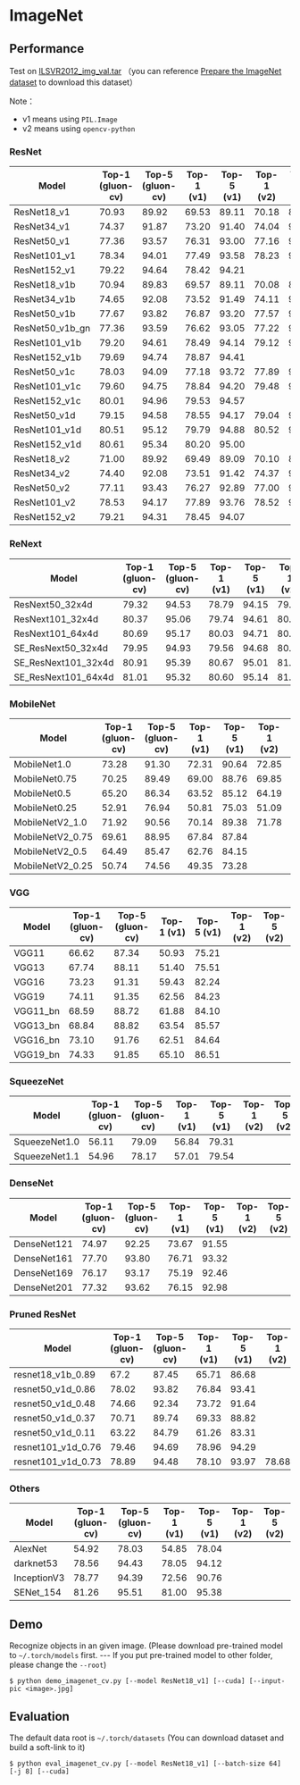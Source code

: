 # ImageNet

## Performance

Test on [ILSVR2012_img_val.tar]() （you can reference [Prepare the ImageNet dataset](https://gluon-cv.mxnet.io/build/examples_datasets/imagenet.html#sphx-glr-build-examples-datasets-imagenet-py) to download this dataset）

Note：

- v1 means using `PIL.Image`
- v2 means using `opencv-python`

### ResNet

| Model           | Top-1 (gluon-cv) | Top-5 (gluon-cv) | Top-1 (v1) | Top-5 (v1) | Top-1 (v2) | Top-5 (v2) |
| --------------- | ---------------- | ---------------- | ---------- | ---------- | ---------- | ---------- |
| ResNet18_v1     | 70.93            | 89.92            | 69.53      | 89.11      | 70.18      | 89.52      |
| ResNet34_v1     | 74.37            | 91.87            | 73.20      | 91.40      | 74.04      | 91.82      |
| ResNet50_v1     | 77.36            | 93.57            | 76.31      | 93.00      | 77.16      | 93.56      |
| ResNet101_v1    | 78.34            | 94.01            | 77.49      | 93.58      | 78.23      | 94.09      |
| ResNet152_v1    | 79.22            | 94.64            | 78.42      | 94.21      |            |            |
| ResNet18_v1b    | 70.94            | 89.83            | 69.57      | 89.11      | 70.08      | 89.44      |
| ResNet34_v1b    | 74.65            | 92.08            | 73.52      | 91.49      | 74.11      | 92.16      |
| ResNet50_v1b    | 77.67            | 93.82            | 76.87      | 93.20      | 77.57      | 93.58      |
| ResNet50_v1b_gn | 77.36            | 93.59            | 76.62      | 93.05      | 77.22      | 93.54      |
| ResNet101_v1b   | 79.20            | 94.61            | 78.49      | 94.14      | 79.12      | 94.47      |
| ResNet152_v1b   | 79.69            | 94.74            | 78.87      | 94.41      |            |            |
| ResNet50_v1c    | 78.03            | 94.09            | 77.18      | 93.72      | 77.89      | 94.02      |
| ResNet101_v1c   | 79.60            | 94.75            | 78.84      | 94.20      | 79.48      | 94.72      |
| ResNet152_v1c   | 80.01            | 94.96            | 79.53      | 94.57      |            |            |
| ResNet50_v1d    | 79.15            | 94.58            | 78.55      | 94.17      | 79.04      | 94.61      |
| ResNet101_v1d   | 80.51            | 95.12            | 79.79      | 94.88      | 80.52      | 95.23      |
| ResNet152_v1d   | 80.61            | 95.34            | 80.20      | 95.00      |            |            |
| ResNet18_v2     | 71.00            | 89.92            | 69.49      | 89.09      | 70.10      | 89.48      |
| ResNet34_v2     | 74.40            | 92.08            | 73.51      | 91.42      | 74.37      | 92.02      |
| ResNet50_v2     | 77.11            | 93.43            | 76.27      | 92.89      | 77.00      | 93.36      |
| ResNet101_v2    | 78.53            | 94.17            | 77.89      | 93.76      | 78.52      | 94.15      |
| ResNet152_v2    | 79.21            | 94.31            | 78.45      | 94.07      |            |            |

### ReNext

| Model               | Top-1 (gluon-cv) | Top-5 (gluon-cv) | Top-1 (v1) | Top-5 (v1) | Top-1 (v2) | Top-5 (v2) |
| ------------------- | ---------------- | ---------------- | ---------- | ---------- | ---------- | ---------- |
| ResNext50_32x4d     | 79.32            | 94.53            | 78.79      | 94.15      | 79.41      | 94.54      |
| ResNext101_32x4d    | 80.37            | 95.06            | 79.74      | 94.61      | 80.52      | 95.20      |
| ResNext101_64x4d    | 80.69            | 95.17            | 80.03      | 94.71      | 80.84      | 95.27      |
| SE_ResNext50_32x4d  | 79.95            | 94.93            | 79.56      | 94.68      | 80.17      | 94.97      |
| SE_ResNext101_32x4d | 80.91            | 95.39            | 80.67      | 95.01      | 81.27      | 95.42      |
| SE_ResNext101_64x4d | 81.01            | 95.32            | 80.60      | 95.14      | 81.19      | 95.60      |

### MobileNet

| Model            | Top-1 (gluon-cv) | Top-5 (gluon-cv) | Top-1 (v1) | Top-5 (v1) | Top-1 (v2) | Top-5 (v2) |
| ---------------- | ---------------- | ---------------- | ---------- | ---------- | ---------- | ---------- |
| MobileNet1.0     | 73.28            | 91.30            | 72.31      | 90.64      | 72.85      | 91.12      |
| MobileNet0.75    | 70.25            | 89.49            | 69.00      | 88.76      | 69.85      | 89.46      |
| MobileNet0.5     | 65.20            | 86.34            | 63.52      | 85.12      | 64.19      | 85.71      |
| MobileNet0.25    | 52.91            | 76.94            | 50.81      | 75.03      | 51.09      | 75.36      |
| MobileNetV2_1.0  | 71.92            | 90.56            | 70.14      | 89.38      | 71.78      | 90.36      |
| MobileNetV2_0.75 | 69.61            | 88.95            | 67.84      | 87.84      |            |            |
| MobileNetV2_0.5  | 64.49            | 85.47            | 62.76      | 84.15      |            |            |
| MobileNetV2_0.25 | 50.74            | 74.56            | 49.35      | 73.28      |            |            |

### VGG

| Model    | Top-1 (gluon-cv) | Top-5 (gluon-cv) | Top-1 (v1) | Top-5 (v1) | Top-1 (v2) | Top-5 (v2) |
| -------- | ---------------- | ---------------- | ---------- | ---------- | ---------- | ---------- |
| VGG11    | 66.62            | 87.34            | 50.93      | 75.21      |            |            |
| VGG13    | 67.74            | 88.11            | 51.40      | 75.51      |            |            |
| VGG16    | 73.23            | 91.31            | 59.43      | 82.24      |            |            |
| VGG19    | 74.11            | 91.35            | 62.56      | 84.23      |            |            |
| VGG11_bn | 68.59            | 88.72            | 61.88      | 84.10      |            |            |
| VGG13_bn | 68.84            | 88.82            | 63.54      | 85.57      |            |            |
| VGG16_bn | 73.10            | 91.76            | 62.51      | 84.64      |            |            |
| VGG19_bn | 74.33            | 91.85            | 65.10      | 86.51      |            |            |

### SqueezeNet

| Model         | Top-1 (gluon-cv) | Top-5 (gluon-cv) | Top-1 (v1) | Top-5 (v1) | Top-1 (v2) | Top-5 (v2) |
| ------------- | ---------------- | ---------------- | ---------- | ---------- | ---------- | ---------- |
| SqueezeNet1.0 | 56.11            | 79.09            | 56.84      | 79.31      |            |            |
| SqueezeNet1.1 | 54.96            | 78.17            | 57.01      | 79.54      |            |            |

### DenseNet

| Model       | Top-1 (gluon-cv) | Top-5 (gluon-cv) | Top-1 (v1) | Top-5 (v1) | Top-1 (v2) | Top-5 (v2) |
| ----------- | ---------------- | ---------------- | ---------- | ---------- | ---------- | ---------- |
| DenseNet121 | 74.97            | 92.25            | 73.67      | 91.55      |            |            |
| DenseNet161 | 77.70            | 93.80            | 76.71      | 93.32      |            |            |
| DenseNet169 | 76.17            | 93.17            | 75.19      | 92.46      |            |            |
| DenseNet201 | 77.32            | 93.62            | 76.15      | 92.98      |            |            |

### Pruned ResNet

| Model              | Top-1 (gluon-cv) | Top-5 (gluon-cv) | Top-1 (v1) | Top-5 (v1) | Top-1 (v2) | Top-5 (v2) |
| ------------------ | ---------------- | ---------------- | ---------- | ---------- | ---------- | ---------- |
| resnet18_v1b_0.89  | 67.2             | 87.45            | 65.71      | 86.68      |            |            |
| resnet50_v1d_0.86  | 78.02            | 93.82            | 76.84      | 93.41      |            |            |
| resnet50_v1d_0.48  | 74.66            | 92.34            | 73.72      | 91.64      |            |            |
| resnet50_v1d_0.37  | 70.71            | 89.74            | 69.33      | 88.82      |            |            |
| resnet50_v1d_0.11  | 63.22            | 84.79            | 61.26      | 83.31      |            |            |
| resnet101_v1d_0.76 | 79.46            | 94.69            | 78.96      | 94.29      |            |            |
| resnet101_v1d_0.73 | 78.89            | 94.48            | 78.10      | 93.97      | 78.68      | 94.41      |

### Others

| Model       | Top-1 (gluon-cv) | Top-5 (gluon-cv) | Top-1 (v1) | Top-5 (v1) | Top-1 (v2) | Top-5 (v2) |
| ----------- | ---------------- | ---------------- | ---------- | ---------- | ---------- | ---------- |
| AlexNet     | 54.92            | 78.03            | 54.85      | 78.04      |            |            |
| darknet53   | 78.56            | 94.43            | 78.05      | 94.12      |            |            |
| InceptionV3 | 78.77            | 94.39            | 72.56      | 90.76      |            |            |
| SENet_154   | 81.26            | 95.51            | 81.00      | 95.38      |            |            |

## Demo

Recognize objects in an given image. (Please download pre-trained model to `~/.torch/models` first. --- If you put pre-trained model to other folder, please change the `--root`)

```shell
$ python demo_imagenet_cv.py [--model ResNet18_v1] [--cuda] [--input-pic <image>.jpg]
```

## Evaluation

The default data root is `~/.torch/datasets`  (You can download dataset and build a soft-link to it)

```shell
$ python eval_imagenet_cv.py [--model ResNet18_v1] [--batch-size 64] [-j 8] [--cuda]
```

